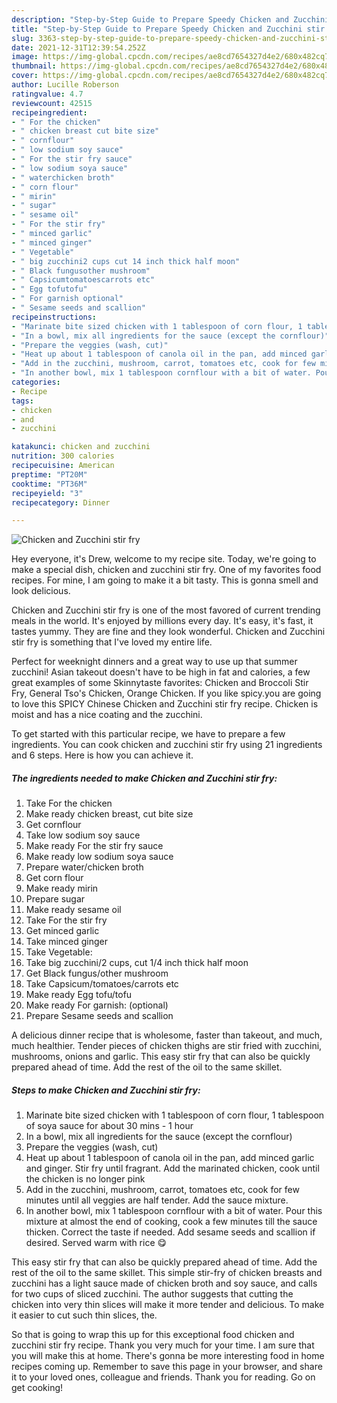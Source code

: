 ```yaml
---
description: "Step-by-Step Guide to Prepare Speedy Chicken and Zucchini stir fry"
title: "Step-by-Step Guide to Prepare Speedy Chicken and Zucchini stir fry"
slug: 3363-step-by-step-guide-to-prepare-speedy-chicken-and-zucchini-stir-fry
date: 2021-12-31T12:39:54.252Z
image: https://img-global.cpcdn.com/recipes/ae8cd7654327d4e2/680x482cq70/chicken-and-zucchini-stir-fry-recipe-main-photo.jpg
thumbnail: https://img-global.cpcdn.com/recipes/ae8cd7654327d4e2/680x482cq70/chicken-and-zucchini-stir-fry-recipe-main-photo.jpg
cover: https://img-global.cpcdn.com/recipes/ae8cd7654327d4e2/680x482cq70/chicken-and-zucchini-stir-fry-recipe-main-photo.jpg
author: Lucille Roberson
ratingvalue: 4.7
reviewcount: 42515
recipeingredient:
- " For the chicken"
- " chicken breast cut bite size"
- " cornflour"
- " low sodium soy sauce"
- " For the stir fry sauce"
- " low sodium soya sauce"
- " waterchicken broth"
- " corn flour"
- " mirin"
- " sugar"
- " sesame oil"
- " For the stir fry"
- " minced garlic"
- " minced ginger"
- " Vegetable"
- " big zucchini2 cups cut 14 inch thick half moon"
- " Black fungusother mushroom"
- " Capsicumtomatoescarrots etc"
- " Egg tofutofu"
- " For garnish optional"
- " Sesame seeds and scallion"
recipeinstructions:
- "Marinate bite sized chicken with 1 tablespoon of corn flour, 1 tablespoon of soya sauce for about 30 mins - 1 hour"
- "In a bowl, mix all ingredients for the sauce (except the cornflour)"
- "Prepare the veggies (wash, cut)"
- "Heat up about 1 tablespoon of canola oil in the pan, add minced garlic and ginger. Stir fry until fragrant. Add the marinated chicken, cook until the chicken is no longer pink"
- "Add in the zucchini, mushroom, carrot, tomatoes etc, cook for few minutes until all veggies are half tender. Add the sauce mixture."
- "In another bowl, mix 1 tablespoon cornflour with a bit of water. Pour this mixture at almost the end of cooking, cook a few minutes till the sauce thicken. Correct the taste if needed. Add sesame seeds and scallion if desired. Served warm with rice 😋"
categories:
- Recipe
tags:
- chicken
- and
- zucchini

katakunci: chicken and zucchini 
nutrition: 300 calories
recipecuisine: American
preptime: "PT20M"
cooktime: "PT36M"
recipeyield: "3"
recipecategory: Dinner

---
```



![Chicken and Zucchini stir fry](https://img-global.cpcdn.com/recipes/ae8cd7654327d4e2/680x482cq70/chicken-and-zucchini-stir-fry-recipe-main-photo.jpg)

Hey everyone, it's Drew, welcome to my recipe site. Today, we're going to make a special dish, chicken and zucchini stir fry. One of my favorites food recipes. For mine, I am going to make it a bit tasty. This is gonna smell and look delicious.

Chicken and Zucchini stir fry is one of the most favored of current trending meals in the world. It's enjoyed by millions every day. It's easy, it's fast, it tastes yummy. They are fine and they look wonderful. Chicken and Zucchini stir fry is something that I've loved my entire life.

Perfect for weeknight dinners and a great way to use up that summer zucchini! Asian takeout doesn&#39;t have to be high in fat and calories, a few great examples of some Skinnytaste favorites: Chicken and Broccoli Stir Fry, General Tso&#39;s Chicken, Orange Chicken. If you like spicy.you are going to love this SPICY Chinese Chicken and Zucchini stir fry recipe. Chicken is moist and has a nice coating and the zucchini.


To get started with this particular recipe, we have to prepare a few ingredients. You can cook chicken and zucchini stir fry using 21 ingredients and 6 steps. Here is how you can achieve it.

<!--inarticleads1-->

##### The ingredients needed to make Chicken and Zucchini stir fry:

1. Take  For the chicken
1. Make ready  chicken breast, cut bite size
1. Get  cornflour
1. Take  low sodium soy sauce
1. Make ready  For the stir fry sauce
1. Make ready  low sodium soya sauce
1. Prepare  water/chicken broth
1. Get  corn flour
1. Make ready  mirin
1. Prepare  sugar
1. Make ready  sesame oil
1. Take  For the stir fry
1. Get  minced garlic
1. Take  minced ginger
1. Take  Vegetable:
1. Take  big zucchini/2 cups, cut 1/4 inch thick half moon
1. Get  Black fungus/other mushroom
1. Take  Capsicum/tomatoes/carrots etc
1. Make ready  Egg tofu/tofu
1. Make ready  For garnish: (optional)
1. Prepare  Sesame seeds and scallion


A delicious dinner recipe that is wholesome, faster than takeout, and much, much healthier. Tender pieces of chicken thighs are stir fried with zucchini, mushrooms, onions and garlic. This easy stir fry that can also be quickly prepared ahead of time. Add the rest of the oil to the same skillet. 

<!--inarticleads2-->

##### Steps to make Chicken and Zucchini stir fry:

1. Marinate bite sized chicken with 1 tablespoon of corn flour, 1 tablespoon of soya sauce for about 30 mins - 1 hour
1. In a bowl, mix all ingredients for the sauce (except the cornflour)
1. Prepare the veggies (wash, cut)
1. Heat up about 1 tablespoon of canola oil in the pan, add minced garlic and ginger. Stir fry until fragrant. Add the marinated chicken, cook until the chicken is no longer pink
1. Add in the zucchini, mushroom, carrot, tomatoes etc, cook for few minutes until all veggies are half tender. Add the sauce mixture.
1. In another bowl, mix 1 tablespoon cornflour with a bit of water. Pour this mixture at almost the end of cooking, cook a few minutes till the sauce thicken. Correct the taste if needed. Add sesame seeds and scallion if desired. Served warm with rice 😋


This easy stir fry that can also be quickly prepared ahead of time. Add the rest of the oil to the same skillet. This simple stir-fry of chicken breasts and zucchini has a light sauce made of chicken broth and soy sauce, and calls for two cups of sliced zucchini. The author suggests that cutting the chicken into very thin slices will make it more tender and delicious. To make it easier to cut such thin slices, the. 

So that is going to wrap this up for this exceptional food chicken and zucchini stir fry recipe. Thank you very much for your time. I am sure that you will make this at home. There's gonna be more interesting food in home recipes coming up. Remember to save this page in your browser, and share it to your loved ones, colleague and friends. Thank you for reading. Go on get cooking!
